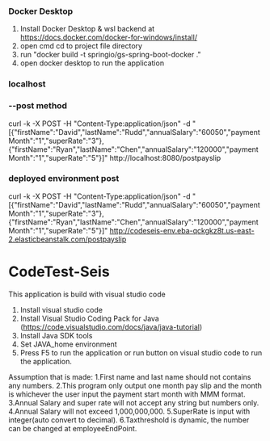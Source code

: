 
### Docker Desktop
1. Install Docker Desktop & wsl backend at https://docs.docker.com/docker-for-windows/install/
2. open cmd cd to project file directory
3. run "docker build -t springio/gs-spring-boot-docker ."
4. open docker desktop to run the application

### localhost 
### --post method
curl -k -X POST -H "Content-Type:application/json" -d "[{\"firstName\":\"David\",\"lastName\":\"Rudd\",\"annualSalary\":\"60050\",\"paymentMonth\":\"1\",\"superRate\":\"3\"},{\"firstName\":\"Ryan\",\"lastName\":\"Chen\",\"annualSalary\":\"120000\",\"paymentMonth\":\"1\",\"superRate\":\"5\"}]" http://localhost:8080/postpayslip 

### deployed environment post
curl -k -X POST -H "Content-Type:application/json" -d "[{\"firstName\":\"David\",\"lastName\":\"Rudd\",\"annualSalary\":\"60050\",\"paymentMonth\":\"1\",\"superRate\":\"3\"},{\"firstName\":\"Ryan\",\"lastName\":\"Chen\",\"annualSalary\":\"120000\",\"paymentMonth\":\"1\",\"superRate\":\"5\"}]" http://codeseis-env.eba-qckgkz8t.us-east-2.elasticbeanstalk.com/postpayslip

# CodeTest-Seis

This application is build with visual studio code
1. Install visual studio code
2. Install  Visual Studio Coding Pack for Java (https://code.visualstudio.com/docs/java/java-tutorial)
3. Install Java SDK tools
4. Set JAVA_home environment
5. Press F5 to run the application or run button on visual studio code to run the application.

Assumption that is made:
1.First name and last name should not contains any numbers.
2.This program only output one month pay slip and the month is whichever the user input the payment start month with MMM format.
3.Annual Salary and super rate will not accept any string but numbers only.
4.Annual Salary will not exceed 1,000,000,000.
5.SuperRate is input with integer(auto convert to decimal). 
6.Taxthreshold is dynamic, the number can be changed at employeeEndPoint.



